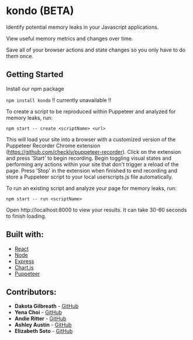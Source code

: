 # kondo (BETA)

Identify potential memory leaks in your Javascript applications.

View useful memory metrics and changes over time.

Save all of your browser actions and state changes so you only have to do them once.

## Getting Started

Install our npm package

`npm install kondo` !! currently unavailable !!

To create a script to be reproduced within Puppeteer and analyzed for memory leaks, run:

`npm start -- create <scriptName> <url>`

This will load your site into a browser with a customized version of the Puppeteer Recorder Chrome extension (https://github.com/checkly/puppeteer-recorder). 
Click on the extension and press 'Start' to begin recording. 
Begin toggling visual states and performing any actions within your site that don't trigger a reload of the page. 
Press 'Stop' in the extension when finished to end recording and store a Puppeteer script to your local userscripts.js file automatically.

To run an existing script and analyze your page for memory leaks, run:

`npm start -- run <scriptName>`

Open http://localhost:8000 to view your results. It can take 30-60 seconds to finish loading.

## Built with:

* [React](https://reactjs.org/)
* [Node](https://nodejs.org/)
* [Express](https://expressjs.com/)
* [Chart.js](https://www.chartjs.org/)
* [Puppeteer](https://developers.google.com/web/tools/puppeteer)

## Contributors:

* **Dakota Gilbreath** - [GitHub](https://github.com/dgilbrea92)
* **Yena Choi** - [GitHub](http://github.com/cychoi00)
* **Andie Ritter** - [GitHub](https://github.com/andieritter)
* **Ashley Austin** - [GitHub](https://github.com/mraustin2u)
* **Elizabeth Soto** - [GitHub](https://github.com/elizabeth87)

